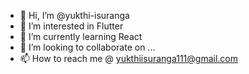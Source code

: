 - 👋 Hi, I’m @yukthi-isuranga
- 👀 I’m interested in Flutter
- 🌱 I’m currently learning React
- 💞️ I’m looking to collaborate on ...
- 📫 How to reach me @ yukthiisuranga111@gmail.com

<!---
yukthi-isuranga/yukthi-isuranga is a ✨ special ✨ repository because its `README.md` (this file) appears on your GitHub profile.
You can click the Preview link to take a look at your changes.
--->
